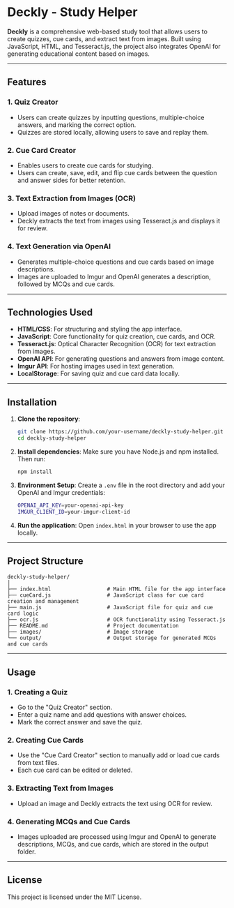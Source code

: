 

# Deckly - Study Helper

**Deckly** is a comprehensive web-based study tool that allows users to create quizzes, cue cards, and extract text from images. Built using JavaScript, HTML, and Tesseract.js, the project also integrates OpenAI for generating educational content based on images.

---

## Features

### 1. Quiz Creator
- Users can create quizzes by inputting questions, multiple-choice answers, and marking the correct option.
- Quizzes are stored locally, allowing users to save and replay them.

### 2. Cue Card Creator
- Enables users to create cue cards for studying.
- Users can create, save, edit, and flip cue cards between the question and answer sides for better retention.

### 3. Text Extraction from Images (OCR)
- Upload images of notes or documents.
- Deckly extracts the text from images using Tesseract.js and displays it for review.

### 4. Text Generation via OpenAI
- Generates multiple-choice questions and cue cards based on image descriptions.
- Images are uploaded to Imgur and OpenAI generates a description, followed by MCQs and cue cards.

---

## Technologies Used
- **HTML/CSS**: For structuring and styling the app interface.
- **JavaScript**: Core functionality for quiz creation, cue cards, and OCR.
- **Tesseract.js**: Optical Character Recognition (OCR) for text extraction from images.
- **OpenAI API**: For generating questions and answers from image content.
- **Imgur API**: For hosting images used in text generation.
- **LocalStorage**: For saving quiz and cue card data locally.

---

## Installation

1. **Clone the repository**:
    ```bash
    git clone https://github.com/your-username/deckly-study-helper.git
    cd deckly-study-helper
    ```

2. **Install dependencies**:
   Make sure you have Node.js and npm installed. Then run:
    ```bash
    npm install
    ```

3. **Environment Setup**:
   Create a `.env` file in the root directory and add your OpenAI and Imgur credentials:
    ```bash
    OPENAI_API_KEY=your-openai-api-key
    IMGUR_CLIENT_ID=your-imgur-client-id
    ```

4. **Run the application**:
   Open `index.html` in your browser to use the app locally.

---

## Project Structure
```
deckly-study-helper/
│
├── index.html                  # Main HTML file for the app interface
├── cueCard.js                  # JavaScript class for cue card creation and management
├── main.js                     # JavaScript file for quiz and cue card logic
├── ocr.js                      # OCR functionality using Tesseract.js
├── README.md                   # Project documentation
├── images/                     # Image storage
└── output/                     # Output storage for generated MCQs and cue cards
```

---

## Usage

### 1. Creating a Quiz
- Go to the "Quiz Creator" section.
- Enter a quiz name and add questions with answer choices.
- Mark the correct answer and save the quiz.

### 2. Creating Cue Cards
- Use the "Cue Card Creator" section to manually add or load cue cards from text files.
- Each cue card can be edited or deleted.

### 3. Extracting Text from Images
- Upload an image and Deckly extracts the text using OCR for review.

### 4. Generating MCQs and Cue Cards
- Images uploaded are processed using Imgur and OpenAI to generate descriptions, MCQs, and cue cards, which are stored in the output folder.

---

## License

This project is licensed under the MIT License.
